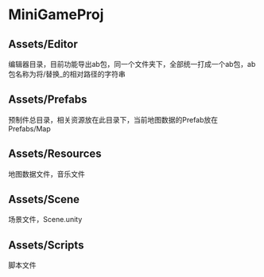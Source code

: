 # MiniGameProj
## Assets/Editor 
编辑器目录，目前功能导出ab包，同一个文件夹下，全部统一打成一个ab包，ab包名称为将/替换_的相对路径的字符串
## Assets/Prefabs
预制件总目录，相关资源放在此目录下，当前地图数据的Prefab放在Prefabs/Map
## Assets/Resources
地图数据文件，音乐文件
## Assets/Scene
场景文件，Scene.unity
## Assets/Scripts
脚本文件
